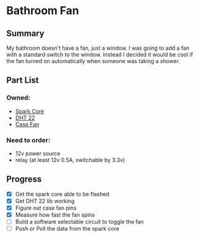 # Bathroom Fan

## Summary

My bathroom doesn't have a fan, just a window. I was going to add a fan with a
standard switch to the window. Instead I decided it would be cool if the fan
turned on automatically when someone was taking a shower. 

## Part List

### Owned:
* [Spark Core](parts/spark-core.md)
* [DHT 22](parts/dht.md)
* [Case Fan](parts/case-fan.md)

### Need to order:
* 12v power source
* relay (at least 12v 0.5A, switchable by 3.3v)

## Progress

- [x] Get the spark core able to be flashed
- [x] Get DHT 22 lib working
- [x] Figure out case fan pins
- [x] Measure how fast the fan spins
- [ ] Build a software selectable circuit to toggle the fan
- [ ] Push or Poll the data from the spark core
